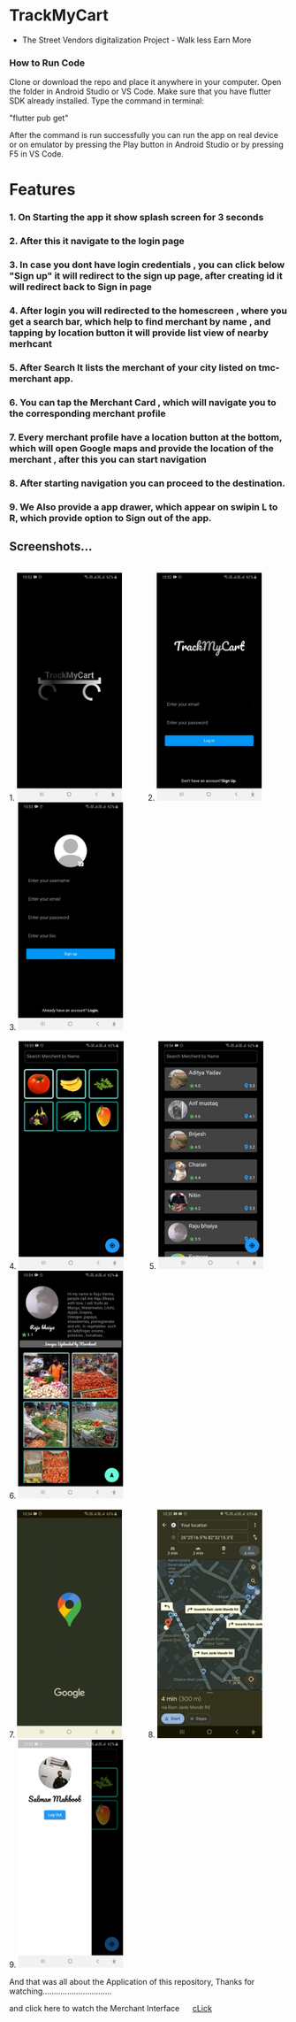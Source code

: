 # TrackMyCart 
- The Street Vendors digitalization Project - Walk less Earn More


### How to Run Code
Clone or download the repo and place it anywhere in your computer. Open the folder in Android Studio or VS Code. Make sure that you have flutter SDK already installed. Type the command in terminal:

"flutter pub get"

After the command is run successfully you can run the app on real device or on emulator by pressing the Play button in Android Studio or by pressing F5 in VS Code.
# Features
### 1. On Starting the app it show splash screen for 3 seconds
  
  
### 2. After this it navigate to the login page
   

### 3. In case you dont have login credentials , you can click below "Sign up" it will redirect to the sign up page, after creating id it will redirect back to Sign in page
   

### 4. After login you will redirected to the homescreen , where you get a search bar, which help to find merchant by name , and tapping by location button it will provide list view of nearby merhcant

### 5. After  Search It lists the merchant of your city listed on tmc-merchant app.
### 6. You can tap the Merchant Card , which will navigate you to the corresponding merchant profile
### 7. Every merchant profile have a location button at the bottom, which will open Google maps and provide the location of the merchant , after this you can start navigation 
### 8. After starting navigation you can proceed to the destination.
### 9. We Also provide a app drawer, which appear on swipin L to R, which provide option to Sign out of the app.

## Screenshots...
 <br>1. <img src="assets/Splash screen on opening app-1.jpg" width=190> &nbsp;&nbsp;&nbsp;&nbsp;&nbsp;&nbsp;&nbsp;&nbsp;&nbsp;&nbsp; 2. <img src="assets/User Sign In page.jpg" width=190> &nbsp;&nbsp;&nbsp;&nbsp;&nbsp;&nbsp;&nbsp;&nbsp;&nbsp;&nbsp; 3. <img src="assets/User Sign Up page.jpg" width=190> <br>
 &nbsp;&nbsp;&nbsp;&nbsp;&nbsp;&nbsp;&nbsp;&nbsp;&nbsp;&nbsp;<br>
4. <img src="assets/Search screen after signing in.jpg" width=190> &nbsp;&nbsp;&nbsp;&nbsp;&nbsp;&nbsp;&nbsp;&nbsp;&nbsp;&nbsp; 5. <img src="assets/Merchant search loading (after loading data from firebase).jpg" width=190>&nbsp;&nbsp;&nbsp;&nbsp;&nbsp;&nbsp;&nbsp;&nbsp;&nbsp;&nbsp; 6. <img src="assets/Merchant profile on tapping merchant card from search screen.jpg" width=190> <br>
 &nbsp;&nbsp;&nbsp;&nbsp;&nbsp;&nbsp;&nbsp;&nbsp;&nbsp;&nbsp;<br>
7. <img src="assets/opening gmap.jpeg" width=190> &nbsp;&nbsp;&nbsp;&nbsp;&nbsp;&nbsp;&nbsp;&nbsp;&nbsp;&nbsp; 8. <img src="assets/navigation.jpeg" width=190> &nbsp;&nbsp;&nbsp;&nbsp;&nbsp;&nbsp;&nbsp;&nbsp;&nbsp;&nbsp; 9. <img src="assets/App Drawer .jpg" width=190>

And that was all about the Application of this repository, Thanks for watching...............................

and click here to watch the Merchant Interface &nbsp;&nbsp;&nbsp;&nbsp;&nbsp;[cLick](https://github.com/smv8960/tmcmerchant)
